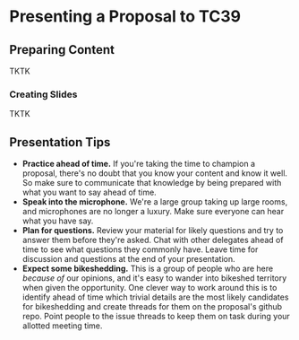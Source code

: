 # Presenting a Proposal to TC39

## Preparing Content

TKTK

### Creating Slides

TKTK

## Presentation Tips

- **Practice ahead of time.** If you're taking the time to champion a proposal, there's no doubt that you know your content and know it well. So make sure to communicate that knowledge by being prepared with what you want to say ahead of time.
- **Speak into the microphone.** We're a large group taking up large rooms, and microphones are no longer a luxury. Make sure everyone can hear what you have say.
- **Plan for questions.** Review your material for likely questions and try to answer them before they're asked. Chat with other delegates ahead of time to see what questions they commonly have. Leave time for discussion and questions at the end of your presentation. 
- **Expect some bikeshedding.** This is a group of people who are here _because of_ our opinions, and it's easy to wander into bikeshed territory when given the opportunity. One clever way to work around this is to identify ahead of time which trivial details are the most likely candidates for bikeshedding and create threads for them on the proposal's github repo. Point people to the issue threads to keep them on task during your allotted meeting time.
